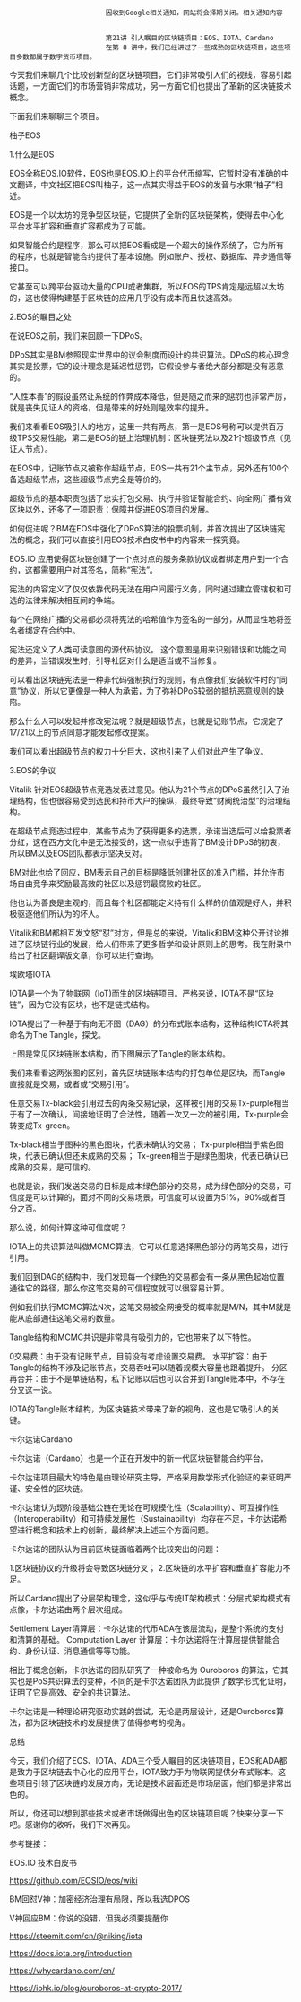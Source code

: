 
                            
                            因收到Google相关通知，网站将会择期关闭。相关通知内容
                            
                            
                            第21讲 引人瞩目的区块链项目：EOS、IOTA、Cardano
                            在第 8 讲中，我们已经讲过了一些成熟的区块链项目，这些项目多数都属于数字货币项目。

今天我们来聊几个比较创新型的区块链项目，它们非常吸引人们的视线，容易引起话题，一方面它们的市场营销非常成功，另一方面它们也提出了革新的区块链技术概念。

下面我们来聊聊三个项目。

柚子EOS

1.什么是EOS

EOS全称EOS.IO软件，EOS也是EOS.IO上的平台代币缩写，它暂时没有准确的中文翻译，中文社区把EOS叫柚子，这一点其实得益于EOS的发音与水果“柚子”相近。

EOS是一个以太坊的竞争型区块链，它提供了全新的区块链架构，使得去中心化平台水平扩容和垂直扩容都成为了可能。

如果智能合约是程序，那么可以把EOS看成是一个超大的操作系统了，它为所有的程序，也就是智能合约提供了基本设施。例如账户、授权、数据库、异步通信等接口。

它甚至可以跨平台驱动大量的CPU或者集群，所以EOS的TPS肯定是远超以太坊的，这也使得构建基于区块链的应用几乎没有成本而且快速高效。

2.EOS的瞩目之处

在说EOS之前，我们来回顾一下DPoS。

DPoS其实是BM参照现实世界中的议会制度而设计的共识算法。DPoS的核心理念其实是投票，它的设计理念是延迟性惩罚，它假设参与者绝大部分都是没有恶意的。

“人性本善”的假设虽然让系统的作弊成本降低，但是随之而来的惩罚也非常严厉，就是丧失见证人的资格，但是带来的好处则是效率的提升。

我们来看看EOS吸引人的地方，这里一共有两点，第一是EOS号称可以提供百万级TPS交易性能，第二是EOS的链上治理机制：区块链宪法以及21个超级节点（见证人节点）。

在EOS中，记账节点又被称作超级节点，EOS一共有21个主节点，另外还有100个备选超级节点，这些超级节点完全是等价的。

超级节点的基本职责包括了忠实打包交易、执行并验证智能合约、向全网广播有效区块以外，还多了一项职责：保障并促进EOS项目的发展。

如何促进呢？BM在EOS中强化了DPoS算法的投票机制，并首次提出了区块链宪法的概念，我们可以直接引用EOS技术白皮书中的内容来一探究竟。


EOS.IO 应用使得区块链创建了一个点对点的服务条款协议或者绑定用户到一个合约，这都需要用户对其签名，简称“宪法”。

宪法的内容定义了仅仅依靠代码无法在用户间履行义务，同时通过建立管辖权和可选的法律来解决相互间的争端。

每个在网络广播的交易都必须将宪法的哈希值作为签名的一部分，从而显性地将签名者绑定在合约中。

宪法还定义了人类可读意图的源代码协议。 这个意图是用来识别错误和功能之间的差异，当错误发生时，引导社区对什么是适当或不当修复。


可以看出区块链宪法是一种非代码强制执行的规则，有点像我们安装软件时的“同意”协议，所以它更像是一种人为承诺，为了弥补DPoS较弱的抵抗恶意规则的缺陷。

那么什么人可以发起并修改宪法呢？就是超级节点，也就是记账节点，它规定了17/21以上的节点同意才能发起修改提案。

我们可以看出超级节点的权力十分巨大，这也引来了人们对此产生了争议。

3.EOS的争议

Vitalik 针对EOS超级节点竞选发表过意见。他认为21个节点的DPoS虽然引入了治理结构，但也很容易受到选民和持币大户的操纵，最终导致“财阀统治型”的治理结构。

在超级节点竞选过程中，某些节点为了获得更多的选票，承诺当选后可以给投票者分红，这在西方文化中是无法接受的，这一点似乎违背了BM设计DPoS的初衷，所以BM以及EOS团队都表示坚决反对。

BM对此也给了回应，BM表示自己的目标是降低创建社区的准入门槛，并允许市场自由竞争来奖励最高效的社区以及惩罚最腐败的社区。

他也认为善良是主观的，而且每个社区都能定义持有什么样的价值观是好人，并积极驱逐他们所认为的坏人。

Vitalik和BM都相互发文怒“怼”对方，但是总的来说，Vitalik和BM这种公开讨论推进了区块链行业的发展，给人们带来了更多哲学和设计原则上的思考。我在附录中给出了社区翻译版文章，你可以进行查询。

埃欧塔IOTA

IOTA是一个为了物联网（IoT)而生的区块链项目。严格来说，IOTA不是“区块链”，因为它没有区块，也不是链式结构。

IOTA提出了一种基于有向无环图（DAG）的分布式账本结构，这种结构IOTA将其命名为The Tangle，探戈。



上图是常见区块链账本结构，而下图展示了Tangle的账本结构。



我们来看看这两张图的区别，首先区块链账本结构的打包单位是区块，而Tangle直接就是交易，或者或“交易引用”。

任意交易Tx-black会引用过去的两条交易记录，这样被引用的交易Tx-purple相当于有了一次确认，间接地证明了合法性，随着一次又一次的被引用，Tx-purple会转变成Tx-green。


Tx-black相当于图种的黑色图块，代表未确认的交易；
Tx-purple相当于紫色图块，代表已确认但还未成熟的交易；
Tx-green相当于是绿色图块，代表已确认已成熟的交易，是可信的。


也就是说，我们发送交易的目标是成本绿色部分的交易，成为绿色部分的交易，可信度是可以计算的，面对不同的交易场景，可信度可以设置为51%，90%或者百分之百。

那么说，如何计算这种可信度呢？

IOTA上的共识算法叫做MCMC算法，它可以任意选择黑色部分的两笔交易，进行引用。

我们回到DAG的结构中，我们发现每一个绿色的交易都会有一条从黑色起始位置通往它的路径，那么你这笔交易的可信程度就可以很容易计算。

例如我们执行MCMC算法N次，这笔交易被全网接受的概率就是M/N，其中M就是能从底部通往这笔交易的数量。

Tangle结构和MCMC共识是非常具有吸引力的，它也带来了以下特性。


0交易费：由于没有记账节点，目前没有考虑设置交易费。
水平扩容：由于Tangle的结构不涉及记账节点，交易吞吐可以随着规模大容量也跟着提升。
分区再合并：由于不是单链结构，私下记账以后也可以合并到Tangle账本中，不存在分叉这一说。


IOTA的Tangle账本结构，为区块链技术带来了新的视角，这也是它吸引人的关键。

卡尔达诺Cardano

卡尔达诺（Cardano）也是一个正在开发中的新一代区块链智能合约平台。

卡尔达诺项目最大的特色是由理论研究主导，严格采用数学形式化验证的来证明严谨、安全性的区块链。

卡尔达诺认为现阶段基础公链在无论在可规模化性（Scalability）、可互操作性（Interoperability）和可持续发展性（Sustainability）均存在不足，卡尔达诺希望进行概念和技术上的创新，最终解决上述三个方面问题。

卡尔达诺的团队认为目前区块链面临着两个比较突出的问题：

1.区块链协议的升级将会导致区块链分叉； 2.区块链的水平扩容和垂直扩容能力不足。

所以Cardano提出了分层架构理念，这似乎与传统IT架构模式：分层式架构模式有点像，卡尔达诺由两个层次组成。


Settlement Layer清算层：卡尔达诺的代币ADA在该层流动，是整个系统的支付和清算的基础。
Computation Layer 计算层：卡尔达诺将在计算层提供智能合约、身份认证、消息通信等等功能。


相比于概念创新，卡尔达诺的团队研究了一种被命名为 Ouroboros 的算法，它其实也是PoS共识算法的变种，不同的是卡尔达诺团队为此提供了数学形式化证明，证明了它是高效、安全的共识算法。

卡尔达诺是一种理论研究驱动实践的尝试，无论是两层设计，还是Ouroboros算法，都为区块链技术的发展提供了值得参考的视角。

总结

今天，我们介绍了EOS、IOTA、ADA三个受人瞩目的区块链项目，EOS和ADA都是致力于区块链去中心化的应用平台，IOTA致力于为物联网提供分布式账本。这些项目引领了区块链的发展方向，无论是技术层面还是市场层面，他们都是非常出色的。

所以，你还可以想到那些技术或者市场做得出色的区块链项目呢？快来分享一下吧。感谢你的收听，我们下次再见。

参考链接：


EOS.IO 技术白皮书

https://github.com/EOSIO/eos/wiki

BM回怼V神：加密经济治理有局限，所以我选DPOS

V神回应BM：你说的没错，但我必须要提醒你

https://steemit.com/cn/@niking/iota

https://docs.iota.org/introduction

https://whycardano.com/cn/

https://iohk.io/blog/ouroboros-at-crypto-2017/


                        
                        
                            